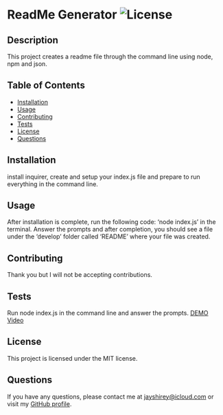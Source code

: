
# ReadMe Generator ![License](https://img.shields.io/badge/License-MIT-blue.svg)

## Description
This project creates a readme file through the command line using node, npm and json.

## Table of Contents
* [Installation](#installation)
* [Usage](#usage)
* [Contributing](#contributing)
* [Tests](#tests)
* [License](#license)
* [Questions](#questions)

## Installation
install inquirer, create and setup your index.js file and prepare to run everything in the command line.

## Usage
After installation is complete, run the following code: ‘node index.js’ in the terminal. Answer the prompts and after completion, you should see a file under the ‘develop’ folder called ‘README’ where your file was created. 

## Contributing
Thank you but I will not be accepting contributions.

## Tests
Run node index.js in the command line and answer the prompts.
[DEMO Video](../images/ReadMe%20Generator%20Challenge%209%20DEMO.mp4)

## License
This project is licensed under the MIT license.

## Questions
If you have any questions, please contact me at jayshirey@icloud.com or visit my [GitHub profile](https://github.com/undefined).
